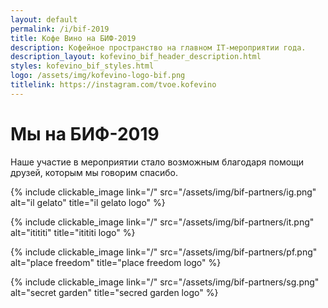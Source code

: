 ```yaml
---
layout: default
permalink: /i/bif-2019
title: Кофе Вино на БИФ-2019
description: Кофейное пространство на главном IT-мероприятии года.
description_layout: kofevino_bif_header_description.html
styles: kofevino_bif_styles.html
logo: /assets/img/kofevino-logo-bif.png
titlelink: https://instagram.com/tvoe.kofevino
---
```



# Мы на БИФ-2019

Наше участие в мероприятии стало возможным благодаря помощи друзей, которым мы
говорим спасибо.

{% include clickable_image link="/" src="/assets/img/bif-partners/ig.png" alt="il gelato" title="il gelato logo" %}

{% include clickable_image link="/" src="/assets/img/bif-partners/it.png" alt="itititi" title="itititi logo" %}

{% include clickable_image link="/" src="/assets/img/bif-partners/pf.png" alt="place freedom" title="place freedom logo" %}

{% include clickable_image link="/" src="/assets/img/bif-partners/sg.png" alt="secret garden" title="secred garden logo" %}
